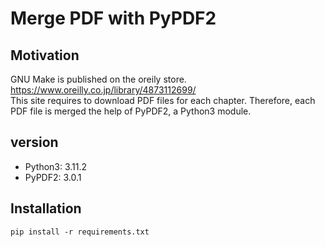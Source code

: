 # Merge PDF with PyPDF2
## Motivation
GNU Make is published on the oreily store.
\
https://www.oreilly.co.jp/library/4873112699/ \
This site requires to download PDF files for each chapter. Therefore, each PDF file is merged the help of PyPDF2, a Python3 module.

## version 
- Python3: 3.11.2 
- PyPDF2: 3.0.1

## Installation
```
pip install -r requirements.txt
```

